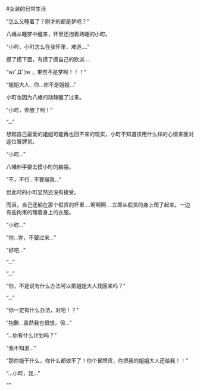 #女装的日常生活

“怎么又睡着了？刚才的都是梦吧？”

八幡从睡梦中醒来，怀里还抱着熟睡的小町。

“小町，小町怎么在我怀里，难道....”

摸了摸下面，有摸了摸自己的欧派....

“w(ﾟДﾟ)w ，果然不是梦啊！！！”

“姐姐大人...你...你不是姐姐...”

小町也因为八幡的动静醒了过来。

“小町，你醒了啊！”

“...”

想起自己最爱的姐姐可能再也回不来的现实，小町不知道该用什么样的心情来面对这位冒牌货。

“小町...”

八幡伸手要去摸小町的脑袋。

“不，不行...不要碰我...”

但此时的小町显然还没有接受。

而且，自己还躺在那个假货的怀里....啊啊啊....立即从假货的身上爬了起来。一边有些拘束的理着身上的衣服。

“小町...”

“你...你，不要过来...”

“好吧...”

“...”

“...”

“你，不是说有什么办法可以把姐姐大人找回来吗？”

“...”

“你一定有什么办法，对吧！？”

“抱歉...虽然我也很想，但...”

“...你有什么计划吗？”

“我不知道...”

“那你能干什么，你什么都做不了！你个冒牌货，你把我的姐姐大人还给我！！”

“...小町，我...”

“”